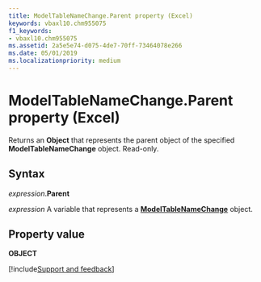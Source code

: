 ```yaml
---
title: ModelTableNameChange.Parent property (Excel)
keywords: vbaxl10.chm955075
f1_keywords:
- vbaxl10.chm955075
ms.assetid: 2a5e5e74-d075-4de7-70ff-73464078e266
ms.date: 05/01/2019
ms.localizationpriority: medium
---
```



# ModelTableNameChange.Parent property (Excel)

Returns an **Object** that represents the parent object of the specified **ModelTableNameChange** object. Read-only.


## Syntax

_expression_.**Parent**

_expression_ A variable that represents a **[ModelTableNameChange](Excel.modeltablenamechange.md)** object.


## Property value

**OBJECT**



[!include[Support and feedback](~/includes/feedback-boilerplate.md)]